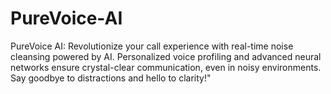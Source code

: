 # PureVoice-AI
PureVoice AI: Revolutionize your call experience with real-time noise cleansing powered by AI. Personalized voice profiling and advanced neural networks ensure crystal-clear communication, even in noisy environments. Say goodbye to distractions and hello to clarity!"
